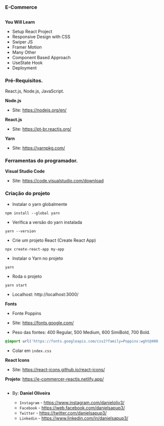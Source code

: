 ##
### E-Commerce
##


**You Will Learn**

- Setup React Project
- Responsive Design with CSS
- Swiper JS
- Framer Motion
- Many Other
- Component Based Approach
- UseState Hook
- Deployment


### Pré-Requisitos.

React.js, Node.js, JavaScript.

**Node.js**
- Site: https://nodejs.org/en/

**React.js**
- Site: https://pt-br.reactjs.org/

**Yarn**
- Site: https://yarnpkg.com/


### Ferramentas do programador.

**Visual Studio Code**
- Site: https://code.visualstudio.com/download


### Criação do projeto

- Instalar o yarn globalmente
```
npm install --global yarn
```

- Verifica a versão do yarn instalada
```
yarn --version
```

- Crie um projeto React (Create React App) 
```
npx create-react-app my-app
```

- Instalar o Yarn no projeto
```
yarn
```

- Roda o projeto
```
yarn start
```
- Localhost: http://localhost:3000/

**Fonts**
- Fonte Poppins
- Site: https://fonts.google.com/

- Peso das fontes: 400 Regular, 500 Medium, 600 SimiBold, 700 Bold.
```css
@import url('https://fonts.googleapis.com/css2?family=Poppins:wght@400;500;600;700&display=swap');
```
- Colar em `index.css`

**React Icons**
- Site: https://react-icons.github.io/react-icons/
















**Projeto**: https://e-commercer-reactjs.netlify.app/


##
### 
##

- By:  **Daniel Oliveira**

  - `Instagram` - https://www.instagram.com/danieloliv3/
  - `Facebook` - https://web.facebook.com/danielsapup3/
  - `Twitter` - https://twitter.com/danielsapup3/
  - `Linkedin` - https://www.linkedin.com/in/danielsapup3/

  ##
